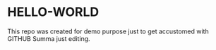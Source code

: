 # HELLO-WORLD
This repo was created for demo purpose just to get accustomed with GITHUB
Summa just editing.
